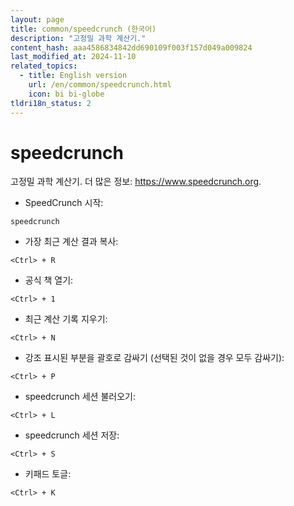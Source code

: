```yaml
---
layout: page
title: common/speedcrunch (한국어)
description: "고정밀 과학 계산기."
content_hash: aaa4586834842dd690109f003f157d049a009824
last_modified_at: 2024-11-10
related_topics:
  - title: English version
    url: /en/common/speedcrunch.html
    icon: bi bi-globe
tldri18n_status: 2
---
```

# speedcrunch

고정밀 과학 계산기.
더 많은 정보: <https://www.speedcrunch.org>.

- SpeedCrunch 시작:

`speedcrunch`

- 가장 최근 계산 결과 복사:

`<Ctrl> + R`

- 공식 책 열기:

`<Ctrl> + 1`

- 최근 계산 기록 지우기:

`<Ctrl> + N`

- 강조 표시된 부분을 괄호로 감싸기 (선택된 것이 없을 경우 모두 감싸기):

`<Ctrl> + P`

- speedcrunch 세션 불러오기:

`<Ctrl> + L`

- speedcrunch 세션 저장:

`<Ctrl> + S`

- 키패드 토글:

`<Ctrl> + K`

